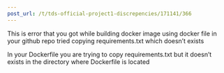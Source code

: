 ```yaml
---
post_url: /t/tds-official-project1-discrepencies/171141/366
---
```

This is error that you got while building docker image using docker file in your github repo tried copying requirements.txt which doesn’t exists

In your Dockerfile you are trying to copy requirements.txt but it doesn’t exists in the directory where Dockerfile is located